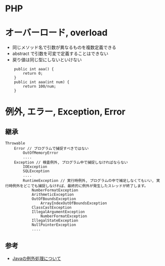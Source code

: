 # PHP

# オーバーロード, overload

- 同じメソッド名で引数が異なるものを複数定義できる
- abstract で引数を可変で定義することはできない
- 戻り値は同じ型にしないといけない

```
    public int aaa() {
        return 0;
    }
    public int aaa(int num) {
        return 100/num;
    }

```



# 例外, エラー, Exception, Error

## 継承
```
Throwable
    Error // プログラムで捕捉すべきではない
        OutOfMemoryError
        ....
    Exception // 検査例外, プログラム中で捕捉しなければならない
        IOException
        SQLException
        ....
        RuntimeException // 実行時例外, プログラムの中で補足しなくてもいい, 実行時例外をどこでも捕捉しなければ、最終的に例外が発生したスレッドが終了します。
            NumberFormatException
            ArithmeticException
            OutOfBoundsException
                ArrayIndexOutOfBoundsException
            ClassCastException
            IllegalArgumentException
                NumberFormatException
            IllegalStateException
            NullPointerException
            ....
```

## 参考

- [Javaの例外処理について](https://qiita.com/k4h4shi/items/2c39edaeef1c92f6644a)

